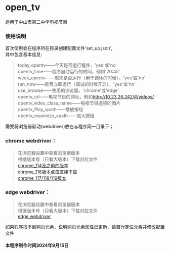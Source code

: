 # open_tv
适用于中山市第二中学电视节目

### 使用说明
首次使用会在程序所在目录创建配置文件'set_up.json',   
其中包含基本信息:
> today_opentv——今天是否运行程序，'yes'或'no'  
> opentv_time——程序自动运行的时间，例如'20:45'  
> week_opentv——周末是否运行（用于调休的时候），'yes'或'no'  
> run_now——是否立即运行（调试的时候开启），'yes'或'no'  
> use_browse——使用的浏览器，'chrome'或'edge'  
> opentv_url——电视节目的网址，例如<http://10.23.26.242/#/videos/>  
> opentv_video_class_name——电视节目选项的图片  
> opentv_Play_xpath——播放按纽  
> opentv_maximize_xpath——放大按纽  

需要将浏览器驱动(webdriver)放在与程序同一目录下；
### chrome webdriver：
> 在浏览器设置中查看浏览器版本  
> 根据版本号（只看大版本）下载对应文件  
> [chrome_114及之前的版本](https://chromedriver.storage.googleapis.com/index.html)  
> [chrome_116版本点击直接下载](https://storage.googleapis.com/chrome-for-testing-public/116.0.5845.96/win64/chromedriver-win64.zip)  
> [chrome_117/118/119版本](https://googlechromelabs.github.io/chrome-for-testing/)  

### edge webdriver：
> 在浏览器设置中查看浏览器版本  
> 根据版本号（只看大版本）下载对应文件  
> [edge webdriver](https://developer.microsoft.com/zh-cn/microsoft-edge/tools/webdriver/?form=MA13LH)

如果程序找不到网页元素，说明网页元素属性已更新，请自行定位元素并修改配置文件  
#### 本程序制作时间2024年9月15日

